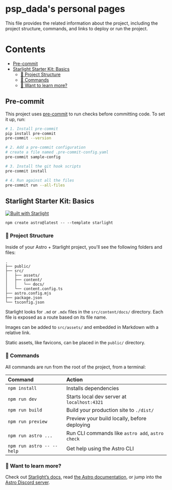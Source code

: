 # psp_dada's personal pages <!-- omit in toc -->

This file provides the related information about the project, including the project structure, commands, and links to deploy or run the project.

# Contents <!-- omit in toc -->
- [Pre-commit](#pre-commit)
- [Starlight Starter Kit: Basics](#starlight-starter-kit-basics)
  - [🚀 Project Structure](#-project-structure)
  - [🧞 Commands](#-commands)
  - [👀 Want to learn more?](#-want-to-learn-more)

## Pre-commit
This project uses [pre-commit](https://pre-commit.com/) to run checks before committing code. To set it up, run:

```bash
# 1. Install pre-commit
pip install pre-commit
pre-commit --version

# 2. Add a pre-commit configuration
# create a file named .pre-commit-config.yaml
pre-commit sample-config

# 3. Install the git hook scripts
pre-commit install

# 4. Run against all the files
pre-commit run --all-files
```

## Starlight Starter Kit: Basics

[![Built with Starlight](https://astro.badg.es/v2/built-with-starlight/tiny.svg)](https://starlight.astro.build)

```
npm create astro@latest -- --template starlight
```

### 🚀 Project Structure

Inside of your Astro + Starlight project, you'll see the following folders and files:

```
.
├── public/
├── src/
│   ├── assets/
│   ├── content/
│   │   └── docs/
│   └── content.config.ts
├── astro.config.mjs
├── package.json
└── tsconfig.json
```

Starlight looks for `.md` or `.mdx` files in the `src/content/docs/` directory. Each file is exposed as a route based on its file name.

Images can be added to `src/assets/` and embedded in Markdown with a relative link.

Static assets, like favicons, can be placed in the `public/` directory.

### 🧞 Commands

All commands are run from the root of the project, from a terminal:

| Command                   | Action                                           |
| :------------------------ | :----------------------------------------------- |
| `npm install`             | Installs dependencies                            |
| `npm run dev`             | Starts local dev server at `localhost:4321`      |
| `npm run build`           | Build your production site to `./dist/`          |
| `npm run preview`         | Preview your build locally, before deploying     |
| `npm run astro ...`       | Run CLI commands like `astro add`, `astro check` |
| `npm run astro -- --help` | Get help using the Astro CLI                     |

### 👀 Want to learn more?

Check out [Starlight’s docs](https://starlight.astro.build/), read [the Astro documentation](https://docs.astro.build), or jump into the [Astro Discord server](https://astro.build/chat).
